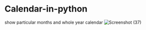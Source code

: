 # Calendar-in-python
show particular months and whole year calendar
![Screenshot (37)](https://user-images.githubusercontent.com/89214910/142487405-9560dcf7-d0dc-4e3a-b8d6-de941154907a.png)


